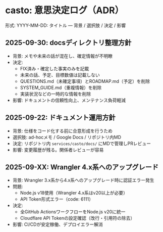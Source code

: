 # casto: 意思決定ログ（ADR）

形式: YYYY-MM-DD: タイトル — 背景 / 選択肢 / 決定 / 影響

## 2025-09-30: docsディレクトリ整理方針
- 背景: メモや未来の話が混在し、確定情報が不明瞭
- 決定: 
  - FIX済み・確定した事実のみを記載
  - 未来の話、予定、目標数値は記載しない
  - QUESTIONS.md（未確定事項）とROADMAP.md（予定）を削除
  - SYSTEM_GUIDE.md（重複情報）を削除
  - 実装状況などの一時的な情報を削除
- 影響: ドキュメントの信頼性向上、メンテナンス負荷軽減

## 2025-09-22: ドキュメント運用方針
- 背景: 仕様をコード化する前に合意形成を行うため
- 選択肢: ad-hocメモ / Google Docs / リポジトリ内MD
- 決定: リポジトリ内 `services/casto/docs/` にMDで管理しPRレビュー
- 影響: 変更履歴が残る。関係者レビューが容易

## 2025-09-XX: Wrangler 4.x系へのアップグレード
- 背景: Wrangler 3.x系から4.x系へのアップグレード時に認証エラー発生
- 問題:
  - Node.js v18使用（Wrangler 4.x系はv20以上が必要）
  - API Token形式エラー（code: 6111）
- 決定:
  - 全GitHub ActionsワークフローをNode.js v20に統一
  - Cloudflare API Tokenの設定確認（改行・引用符の除去）
- 影響: CI/CDが安定稼働、デプロイエラー解消
